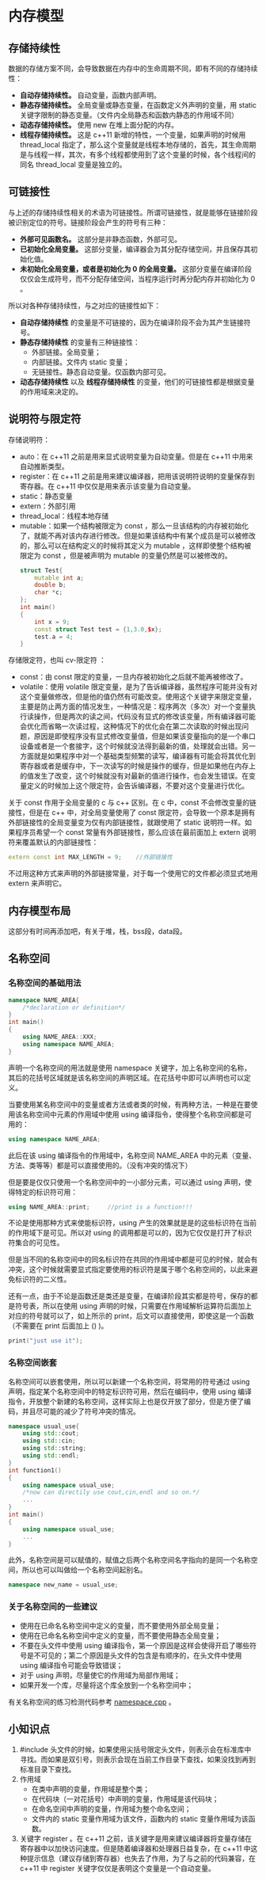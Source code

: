 # 内存模型
## 存储持续性
数据的存储方案不同，会导致数据在内存中的生命周期不同，即有不同的存储持续性：
- **自动存储持续性。** 自动变量，函数内部声明。
- **静态存储持续性。** 全局变量或静态变量，在函数定义外声明的变量，用 static 关键字限制的静态变量。（文件内全局静态和函数内静态的作用域不同）
- **动态存储持续性。** 使用 new 在堆上面分配的内存。
- **线程存储持续性。** 这是 c++11 新增的特性，一个变量，如果声明的时候用 thread_local 指定了，那么这个变量就是线程本地存储的，首先，其生命周期是与线程一样，其次，有多个线程都使用到了这个变量的时候，各个线程间的同名 thread_local 变量是独立的。

## 可链接性
与上述的存储持续性相关的术语为可链接性。所谓可链接性，就是能够在链接阶段被识别定位的符号。链接阶段会产生的符号有三种：
- **外部可见函数名。** 这部分是非静态函数，外部可见。
- **已初始化全局变量。** 这部分变量，编译器会为其分配存储空间，并且保存其初始化值。
- **未初始化全局变量，或者是初始化为 0 的全局变量。** 这部分变量在编译阶段仅仅会生成符号，而不分配存储空间，当程序运行时再分配内存并初始化为 0 。
  
所以对各种存储持续性，与之对应的链接性如下：
- **自动存储持续性** 的变量是不可链接的，因为在编译阶段不会为其产生链接符号。
- **静态存储持续性** 的变量有三种链接性：
  - 外部链接。全局变量；
  - 内部链接。文件内 static 变量；
  - 无链接性。静态自动变量。仅函数内部可见。
- **动态存储持续性** 以及 **线程存储持续性** 的变量，他们的可链接性都是根据变量的作用域来决定的。

## 说明符与限定符
存储说明符：
- auto：在 c++11 之前是用来显式说明变量为自动变量。但是在 c++11 中用来自动推断类型。
- register：在 c++11 之前是用来建议编译器，把用该说明符说明的变量保存到寄存器。在 c++11 中仅仅是用来表示该变量为自动变量。
- static：静态变量
- extern：外部引用
- thread_local：线程本地存储
- mutable：如果一个结构被限定为 const ，那么一旦该结构的内存被初始化了，就能不再对该内存进行修改。但是如果该结构中有某个成员是可以被修改的，那么可以在结构定义的时候将其定义为 mutable ，这样即使整个结构被限定为 const ，但是被声明为 mutable 的变量仍然是可以被修改的。
  ```c++
  struct Test{
      mutable int a;
      double b;
      char *c;
  };
  int main()
  {
      int x = 9;
      const struct Test test = {1,3.0,$x};
      test.a = 4;
  }
  ```

存储限定符，也叫 cv-限定符 ：
- const：由 const 限定的变量，一旦内存被初始化之后就不能再被修改了。
- volatile：使用 volatile 限定变量，是为了告诉编译器，虽然程序可能并没有对这个变量做修改，但是他的值仍然有可能改变。使用这个关键字来限定变量，主要是防止两方面的情况发生，一种情况是：程序两次（多次）对一个变量执行读操作，但是两次的读之间，代码没有显式的修改该变量，所有编译器可能会优化而省略一次读过程，这种情况下的优化会在第二次读取的时候出现问题，原因是即使程序没有显式修改变量值，但是如果该变量指向的是一个串口设备或者是一个套接字，这个时候就没法得到最新的值，处理就会出错。另一方面就是如果程序中对一个基础类型频繁的读写，编译器有可能会将其优化到寄存器或者是缓存中，下一次读写的时候是操作的缓存，但是如果他在内存上的值发生了改变，这个时候就没有对最新的值进行操作，也会发生错误。在变量定义的时候加上这个限定符，会告诉编译器，不要对这个变量进行优化。

关于 const 作用于全局变量的 c 与 c++ 区别。在 c 中，const 不会修改变量的链接性，但是在 c++ 中，对全局变量使用了 const 限定符，会导致一个原本是拥有外部链接性的全局变量变为仅有内部链接性，就跟使用了 static 说明符一样。如果程序员希望一个 const 常量有外部链接性，那么应该在最前面加上 extern 说明符来覆盖默认的内部链接性：
```c++
extern const int MAX_LENGTH = 9;    //外部链接性
``` 
不过用这种方式来声明的外部链接常量，对于每一个使用它的文件都必须显式地用 extern 来声明它。

## 内存模型布局
这部分有时间再添加吧，有关于堆，栈，bss段，data段。

## 名称空间
### 名称空间的基础用法
```c++
namespace NAME_AREA{
    /*declaration or definition*/
}
int main()
{
    using NAME_AREA::XXX;
    using namespace NAME_AREA;
}
```
声明一个名称空间的用法就是使用 namespace 关键字，加上名称空间的名称，其后的花括号区域就是该名称空间的声明区域。在花括号中即可以声明也可以定义。

当要使用某名称空间中的变量或者方法或者类的时候，有两种方法，一种是在要使用该名称空间中元素的作用域中使用 using 编译指令，使得整个名称空间都是可用的：
```c++
using namespace NAME_AREA;
```
此后在该 using 编译指令的作用域中，名称空间 NAME_AREA 中的元素（变量、方法、类等等）都是可以直接使用的。（没有冲突的情况下）

但是要是仅仅只使用一个名称空间中的一小部分元素，可以通过 using 声明，使得特定的标识符可用：
```c++
using NAME_AREA::print;     //print is a function!!!
```
不论是使用那种方式来使能标识符，using 产生的效果就是是的这些标识符在当前的作用域下是可见。所以对 using 的调用都是可以的，因为它仅仅是打开了标识符集合的可见性。

但是当不同的名称空间中的同名标识符在共同的作用域中都是可见的时候，就会有冲突，这个时候就需要显式指定要使用的标识符是属于哪个名称空间的，以此来避免标识符的二义性。

还有一点，由于不论是函数还是类还是变量，在编译阶段其实都是符号，保存的都是符号表，所以在使用 using 声明的时候，只需要在作用域解析运算符后面加上对应的符号就可以了，如上所示的 print，后文可以直接使用，即使这是一个函数（不需要在 print 后面加上 () )。
```c++
print("just use it");
```
### 名称空间嵌套
名称空间可以嵌套使用，所以可以新建一个名称空间，将常用的符号通过 using 声明，指定某个名称空间中的特定标识符可用，然后在编码中，使用 using 编译指令，开放整个新建的名称空间，这样实际上也是仅开放了部分，但是方便了编码，并且尽可能的减少了符号冲突的情况。
```c++
namespace usual_use{
    using std::cout;
    using std::cin;
    using std::string;
    using std::endl;
}
int function1()
{
    using namespace usual_use;
    /*now can directily use cout,cin,endl and so on.*/
    ...
}
int main()
{
    using namespace usual_use;
    ...
}
```
此外，名称空间是可以赋值的，赋值之后两个名称空间名字指向的是同一个名称空间，所以也可以叫做给一个名称空间起别名。
```c++
namespace new_name = usual_use;
```
### 关于名称空间的一些建议
- 使用在已命名名称空间中定义的变量，而不要使用外部全局变量；
- 使用在已命名名称空间中定义的变量，而不要使用静态全局变量；
- 不要在头文件中使用 using 编译指令，第一个原因是这样会使得开启了哪些符号是不可见的；第二个原因是头文件的包含是有顺序的，在头文件中使用 using 编译指令可能会导致错误；
- 对于 using 声明，尽量使它的作用域为局部作用域；
- 如果开发一个库，尽量将这个库全放到一个名称空间中；


有关名称空间的练习检测代码参考 [namespace.cpp](../src/namespace.cpp) 。

## 小知识点
1. \#include 头文件的时候，如果使用尖括号限定头文件，则表示会在标准库中寻找。而如果是双引号，则表示会现在当前工作目录下查找，如果没找到再到标准目录下查找。
2. 作用域
   - 在类中声明的变量，作用域是整个类；
   - 在代码块（一对花括号）中声明的变量，作用域是该代码块；
   - 在命名空间中声明的变量，作用域为整个命名空间；
   - 文件内的 static 变量作用域为该文件，函数内的 static 变量作用域为该函数。
3. 关键字 register 。在 c++11 之前，该关键字是用来建议编译器将变量存储在寄存器中以加快访问速度。但是随着编译器和处理器日益复杂，在 c++11 中这种提示信息（建议存储到寄存器）也失去了作用，为了与之前的代码兼容，在 c++11 中 register 关键字仅仅是表明这个变量是一个自动变量。